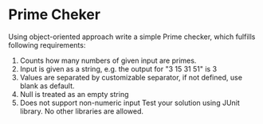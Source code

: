 # Prime Cheker

Using object-oriented approach write a simple Prime checker, which fulfills following requirements:
1. Counts how many numbers of given input are primes.
2. Input is given as a string, e.g. the output for &quot;3 15 31 51&quot; is 3
3. Values are separated by customizable separator, if not defined, use blank as default.
4. Null is treated as an empty string
5. Does not support non-numeric input
Test your solution using JUnit library. No other libraries are allowed.
